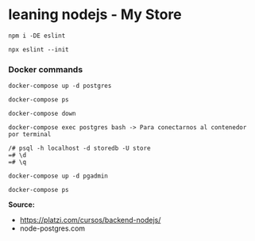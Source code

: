 # leaning nodejs - My Store

```
npm i -DE eslint

npx eslint --init

```

### Docker commands

```
docker-compose up -d postgres

docker-compose ps

docker-compose down

docker-compose exec postgres bash -> Para conectarnos al contenedor por terminal

/# psql -h localhost -d storedb -U store
=# \d
=# \q

docker-compose up -d pgadmin

docker-compose ps
```

**Source:**

* https://platzi.com/cursos/backend-nodejs/
* node-postgres.com
